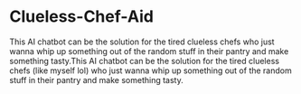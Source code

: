 # Clueless-Chef-Aid
This AI chatbot can be the solution for the tired clueless chefs who just wanna whip up something out of the random stuff in their pantry and make something tasty.This AI chatbot can be the solution for the tired clueless chefs (like myself lol) who just wanna whip up something out of the random stuff in their pantry and make something tasty.
